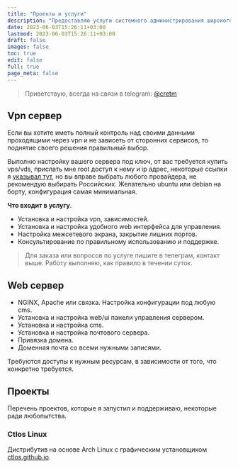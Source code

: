 ```yaml
---
title: "Проекты и услуги"
description: "Предоставляю услуги системного администрирования широкого спектра, более 10 лет опыта"
date: 2023-06-03T15:26:11+03:00
lastmod: 2023-06-03T15:26:11+03:00
draft: false
images: false
toc: true
edit: false
full: true
page_meta: false
---
```


> Приветствую, всегда на связи в telegram: [@cretm](https://t.me/cretm)

## Vpn сервер

Если вы хотите иметь полный контроль над своими данными проходящими через vpn и не зависеть от сторонних сервисов, то поднятие своего решения правильный выбор.

Выполню настройку вашего сервера под ключ, от вас требуется купить vps/vds, прислать мне root доступ к нему и ip адрес, некоторые ссылки я [указывал тут](/wow/#host), но вы вправе выбрать любого провайдера, не рекомендую выбирать Российских. Желательно ubuntu или debian на борту, конфигурация самая минимальная.

**Что входит в услугу**.

- Установка и настройка vpn, зависимостей.
- Установка и настройка удобного web интерфейса для управления.
- Настройка межсетевого экрана, закрытие лишних портов.
- Консультирование по правильному использованию и поддержке.

> Для заказа или вопросов по услуге пишите в телеграм, контакт выше. Работу выполняю, как правило в течении суток.

## Web сервер

- NGINX, Apache или связка. Настройка конфигурации под любую cms.
- Установка и настройка web/ui панели управления сервером.
- Установка и настройка cms.
- Установка и настройка почтового сервера.
- Привязка домена.
- Доменная почта со всеми нужными записями.

Требуются доступы к нужным ресурсам, в зависимости от того, что конкретно требуется.

## Проекты

Перечень проектов, которые я запустил и поддерживаю, некоторые ради любопытства.

### Ctlos Linux

Дистрибутив на основе Arch Linux с графическим установщиком [ctlos.github.io](https://ctlos.github.io).
